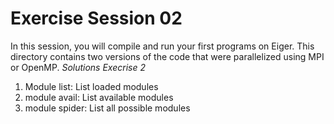 # Exercise Session 02 #
In this session, you will compile and run your first programs on Eiger. This directory contains two versions of the code that were parallelized using MPI or OpenMP.
*Solutions Execrise 2* 

1. Module list:     List loaded modules
2. module avail:    List available modules
3. module spider:   List all possible modules


